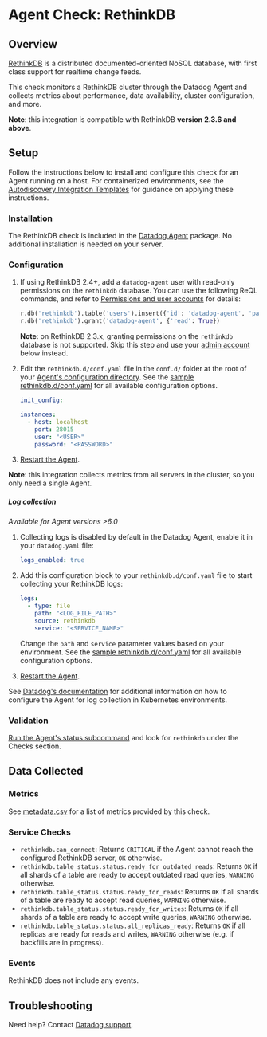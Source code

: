 # Agent Check: RethinkDB

## Overview

[RethinkDB][1] is a distributed documented-oriented NoSQL database, with first class support for realtime change feeds.

This check monitors a RethinkDB cluster through the Datadog Agent and collects metrics about performance, data availability, cluster configuration, and more.

**Note**: this integration is compatible with RethinkDB **version 2.3.6 and above**.

## Setup

Follow the instructions below to install and configure this check for an Agent running on a host. For containerized environments, see the [Autodiscovery Integration Templates][2] for guidance on applying these instructions.

### Installation

The RethinkDB check is included in the [Datadog Agent][3] package. No additional installation is needed on your server.

### Configuration

1. If using RethinkDB 2.4+, add a `datadog-agent` user with read-only permissions on the `rethinkdb` database. You can use the following ReQL commands, and refer to [Permissions and user accounts][4] for details:

    ```python
    r.db('rethinkdb').table('users').insert({'id': 'datadog-agent', 'password': '<PASSWORD>'})
    r.db('rethinkdb').grant('datadog-agent', {'read': True})
    ```

    **Note**: on RethinkDB 2.3.x, granting permissions on the `rethinkdb` database is not supported. Skip this step and use your [admin account][5] below instead.

2. Edit the `rethinkdb.d/conf.yaml` file in the `conf.d/` folder at the root of your [Agent's configuration directory][6]. See the [sample rethinkdb.d/conf.yaml][7] for all available configuration options.

    ```yaml
    init_config:

    instances:
      - host: localhost
        port: 28015
        user: "<USER>"
        password: "<PASSWORD>"
    ```

3. [Restart the Agent][8].

**Note**: this integration collects metrics from all servers in the cluster, so you only need a single Agent.

##### Log collection

_Available for Agent versions >6.0_

1. Collecting logs is disabled by default in the Datadog Agent, enable it in your `datadog.yaml` file:

    ```yaml
    logs_enabled: true
    ```

2. Add this configuration block to your `rethinkdb.d/conf.yaml` file to start collecting your RethinkDB logs:

    ```yaml
    logs:
      - type: file
        path: "<LOG_FILE_PATH>"
        source: rethinkdb
        service: "<SERVICE_NAME>"
    ```

    Change the `path` and `service` parameter values based on your environment. See the [sample rethinkdb.d/conf.yaml][7] for all available configuration options.

3. [Restart the Agent][8].

See [Datadog's documentation][9] for additional information on how to configure the Agent for log collection in Kubernetes environments.

### Validation

[Run the Agent's status subcommand][10] and look for `rethinkdb` under the Checks section.

## Data Collected

### Metrics

See [metadata.csv][11] for a list of metrics provided by this check.

### Service Checks

- `rethinkdb.can_connect`: Returns `CRITICAL` if the Agent cannot reach the configured RethinkDB server, `OK` otherwise.
- `rethinkdb.table_status.status.ready_for_outdated_reads`: Returns `OK` if all shards of a table are ready to accept outdated read queries, `WARNING` otherwise.
- `rethinkdb.table_status.status.ready_for_reads`: Returns `OK` if all shards of a table are ready to accept read queries, `WARNING` otherwise.
- `rethinkdb.table_status.status.ready_for_writes`: Returns `OK` if all shards of a table are ready to accept write queries, `WARNING` otherwise.
- `rethinkdb.table_status.status.all_replicas_ready`: Returns `OK` if all replicas are ready for reads and writes, `WARNING` otherwise (e.g. if backfills are in progress).

### Events

RethinkDB does not include any events.

## Troubleshooting

Need help? Contact [Datadog support][12].

[1]: https://rethinkdb.com/
[2]: https://docs.datadoghq.com/agent/kubernetes/integrations
[3]: https://docs.datadoghq.com/agent
[4]: https://rethinkdb.com/docs/permissions-and-accounts/
[5]: https://rethinkdb.com/docs/security/#the-admin-account
[6]: https://docs.datadoghq.com/agent/guide/agent-configuration-files/#agent-configuration-directory
[7]: https://github.com/DataDog/integrations-core/blob/master/rethinkdb/datadog_checks/rethinkdb/data/conf.yaml.example
[8]: https://docs.datadoghq.com/agent/guide/agent-commands/#start-stop-and-restart-the-agent
[9]: https://docs.datadoghq.com/agent/kubernetes/log/
[10]: https://docs.datadoghq.com/agent/guide/agent-commands/#agent-status-and-information
[11]: https://github.com/DataDog/integrations-core/blob/master/rethinkdb/metadata.csv
[12]: https://docs.datadoghq.com/help
